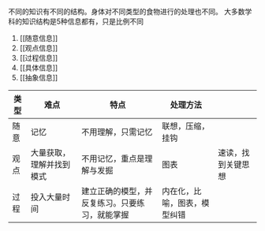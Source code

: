 不同的知识有不同的结构。身体对不同类型的食物进行的处理也不同。
大多数学科的知识结构是5种信息都有，只是比例不同

1. [[随意信息]]
2. [[观点信息]]
3. [[过程信息]]
4. [[具体信息]]
5. [[抽象信息]]

| 类型 | 难点                     | 特点                                           | 处理方法         |                    |
| ---- | ------------------------ | ---------------------------------------------- | ---------------- | ------------------ |
| 随意 | 记忆                     | 不用理解，只需记忆                             | 联想，压缩，挂钩 |                    |
| 观点 | 大量获取，理解并找到模式 | 不用记忆，重点是理解与发掘                     | 图表             | 速读，找到关键思想 |
| 过程 |            投入大量时间              | 建立正确的模型，并反复练习。只要练习，就能掌握 | 内在化，比喻，图表，模型纠错                 |                    |
